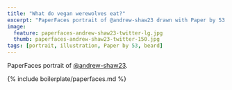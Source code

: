 ```yaml
---
title: "What do vegan werewolves eat?"
excerpt: "PaperFaces portrait of @andrew-shaw23 drawn with Paper by 53 on an iPad."
image: 
  feature: paperfaces-andrew-shaw23-twitter-lg.jpg
  thumb: paperfaces-andrew-shaw23-twitter-150.jpg
tags: [portrait, illustration, Paper by 53, beard]
---
```


PaperFaces portrait of [@andrew-shaw23](http://twitter.com/andrew-shaw23).

{% include boilerplate/paperfaces.md %}